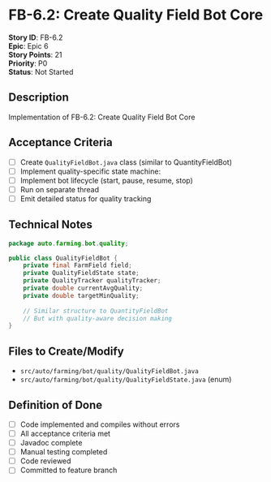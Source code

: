# FB-6.2: Create Quality Field Bot Core

**Story ID**: FB-6.2  
**Epic**: Epic 6  
**Story Points**: 21  
**Priority**: P0  
**Status**: Not Started  

## Description
Implementation of FB-6.2: Create Quality Field Bot Core

## Acceptance Criteria
- [ ] Create `QualityFieldBot.java` class (similar to QuantityFieldBot)
- [ ] Implement quality-specific state machine:
- [ ] Implement bot lifecycle (start, pause, resume, stop)
- [ ] Run on separate thread
- [ ] Emit detailed status for quality tracking

## Technical Notes
```java
package auto.farming.bot.quality;

public class QualityFieldBot {
    private final FarmField field;
    private QualityFieldState state;
    private QualityTracker qualityTracker;
    private double currentAvgQuality;
    private double targetMinQuality;
    
    // Similar structure to QuantityFieldBot
    // But with quality-aware decision making
}
```

## Files to Create/Modify
- `src/auto/farming/bot/quality/QualityFieldBot.java`
- `src/auto/farming/bot/quality/QualityFieldState.java` (enum)

## Definition of Done
- [ ] Code implemented and compiles without errors
- [ ] All acceptance criteria met
- [ ] Javadoc complete
- [ ] Manual testing completed
- [ ] Code reviewed
- [ ] Committed to feature branch
